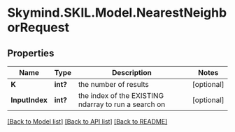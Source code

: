 # Skymind.SKIL.Model.NearestNeighborRequest
## Properties

Name | Type | Description | Notes
------------ | ------------- | ------------- | -------------
**K** | **int?** | the number of results | [optional] 
**InputIndex** | **int?** | the index of the EXISTING ndarray to run a search on | [optional] 

[[Back to Model list]](../README.md#documentation-for-models) [[Back to API list]](../README.md#documentation-for-api-endpoints) [[Back to README]](../README.md)

